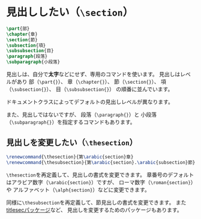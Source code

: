 # 見出ししたい（`\section`）

```latex
\part{部}
\chapter{章}
\section{節}
\subsection{項}
\subsubsection{目}
\paragraph{段落}
\subparagraph{小段落}
```

見出しは、自分で**太字**などにせず、専用のコマンドを使います。
見出しはレベルがあり
部（`\part{}`）、
章（`\chapter{}`）、
節（`\section{}`）、
項（`\subsection{}`）、
目（`\subsubsection{}`）
の順番に並んでいます。

ドキュメントクラスによってデフォルトの見出しレベルが異なります。

また、見出しではないですが、
段落（`\paragraph{}`）と
小段落（`\subparagraph{}`）を指定するコマンドもあります。

## 見出しを変更したい（`\thesection`）

```latex
\renewcommand{\thesection}{第\arabic{section}章}
\renewcommand{\thesubsection}{第\arabic{section}.\arabic{subsection}節}
```

`\thesection`を再定義して、見出しの書式を変更できます。
章番号のデフォルトはアラビア数字（`\arabic{section}`）ですが、
ローマ数字（`\roman{section}`）や
アルファベット（`\alph{section}`）などに変更できます。

同様に`\thesubsection`を再定義して、節見出しの書式を変更できます。
また[titlesecパッケージ](./latex-titlesec.md)など、
見出しを変更するためのパッケージもあります。
